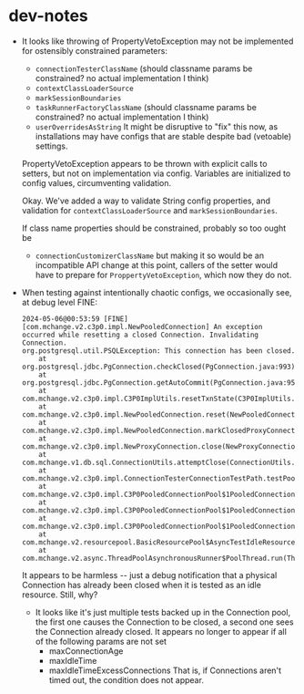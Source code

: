 # dev-notes

* It looks like throwing of PropertyVetoException may not be implemented for ostensibly constrained parameters:
  - `connectionTesterClassName` (should classname params be constrained? no actual implementation I think)
  - `contextClassLoaderSource`
  - `markSessionBoundaries`
  - `taskRunnerFactoryClassName` (should classname params be constrained? no actual implementation I think)
  - `userOverridesAsString`
  It might be disruptive to "fix" this now, as installations may have configs that are stable despite
  bad (vetoable) settings.
  
  PropertyVetoException appears to be thrown with explicit calls to setters, but not on implementation via config.
  Variables are initialized to config values, circumventing validation.
  
  Okay. We've added a way to validate String config properties, and validation for `contextClassLoaderSource` and `markSessionBoundaries`.

  If class name properties should be constrained, probably so too ought be
  - `connectionCustomizerClassName`
  but making it so would be an incompatible API change at this point, callers of the setter would have to prepare
  for `ProppertyVetoException`, which now they do not.

* When testing against intentionally chaotic configs, we occasionally see, at debug level FINE:
  ```plaintext
  2024-05-06@00:53:59 [FINE] [com.mchange.v2.c3p0.impl.NewPooledConnection] An exception occurred while resetting a closed Connection. Invalidating Connection. 
  org.postgresql.util.PSQLException: This connection has been closed.
      at org.postgresql.jdbc.PgConnection.checkClosed(PgConnection.java:993)
      at org.postgresql.jdbc.PgConnection.getAutoCommit(PgConnection.java:953)
      at com.mchange.v2.c3p0.impl.C3P0ImplUtils.resetTxnState(C3P0ImplUtils.java:207)
      at com.mchange.v2.c3p0.impl.NewPooledConnection.reset(NewPooledConnection.java:429)
      at com.mchange.v2.c3p0.impl.NewPooledConnection.markClosedProxyConnection(NewPooledConnection.java:385)
      at com.mchange.v2.c3p0.impl.NewProxyConnection.close(NewProxyConnection.java:2150)
      at com.mchange.v1.db.sql.ConnectionUtils.attemptClose(ConnectionUtils.java:53)
      at com.mchange.v2.c3p0.impl.ConnectionTesterConnectionTestPath.testPooledConnection(ConnectionTesterConnectionTestPath.java:123)
      at com.mchange.v2.c3p0.impl.C3P0PooledConnectionPool$1PooledConnectionResourcePoolManager.testPooledConnection(C3P0PooledConnectionPool.java:784)
      at com.mchange.v2.c3p0.impl.C3P0PooledConnectionPool$1PooledConnectionResourcePoolManager.testPooledConnection(C3P0PooledConnectionPool.java:775)
      at com.mchange.v2.c3p0.impl.C3P0PooledConnectionPool$1PooledConnectionResourcePoolManager.refurbishIdleResource(C3P0PooledConnectionPool.java:743)
      at com.mchange.v2.resourcepool.BasicResourcePool$AsyncTestIdleResourceTask.run(BasicResourcePool.java:2048)
      at com.mchange.v2.async.ThreadPoolAsynchronousRunner$PoolThread.run(ThreadPoolAsynchronousRunner.java:696)
  ```
  It appears to be harmless -- just a debug notification that a physical Connection has already been closed
  when it is tested as an idle resource. Still, why?
  - It looks like it's just multiple tests backed up in the Connection pool, the first one causes the Connection to be closed,
    a second one sees the Connection already closed. It appears no longer to appear if all of the following params are not set
    * maxConnectionAge
    * maxIdleTime
    * maxIdleTimeExcessConnections
    That is, if Connections aren't timed out, the condition does not appear.
